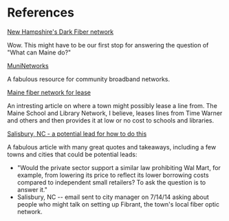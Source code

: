 References
==========

[New Hampshire's Dark Fiber network](http://www.newhampshirefastroads.net/node/14)

Wow. This might have to be our first stop for answering the question of "What can Maine do?"

[MuniNetworks](http://muninetworks.org/)

A fabulous resource for community broadband networks.

[Maine fiber network for lease](http://www.fiercetelecom.com/press-releases/maines-1100-mile-three-ring-binder-high-speed-internet-network-complete)

An intresting article on where a town might possibly lease a line from. The Maine School and Library Network, I believe, leases lines from Time Warner and others and then provides it at low or no cost to schools and libraries.

[Salisbury, NC - a potential lead for how to do this](http://onthecommons.org/magazine/why-mighty-time-warner-so-scared-tiny-salisbury-north-carolina)

A fabulous article with many great quotes and takeaways, including a few towns and cities that could be potential leads:

  * "Would the private sector support a similar law prohibiting Wal Mart, for example, from lowering its price to reflect its lower borrowing costs compared to independent small retailers? To ask the question is to answer it."
  * Salisbury, NC -- email sent to city manager on 7/14/14 asking about people who might talk on setting up Fibrant, the town's local fiber optic network.

